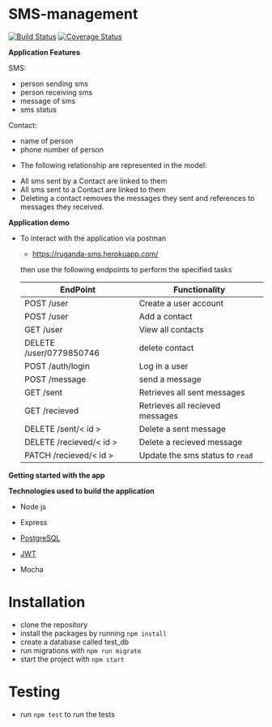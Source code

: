 # SMS-management
[![Build Status](https://travis-ci.org/ruganda/SMS-management.svg?branch=master&service=github)](https://travis-ci.org/ruganda/SMS-management)
[![Coverage Status](https://coveralls.io/repos/github/ruganda/SMS-management/badge.svg?branch=master&service=github)](https://coveralls.io/github/ruganda/SMS-management?branch=master)

**Application Features**

SMS:

- person sending sms
- person receiving sms
- message of sms
- sms status

Contact:

- name of person
- phone number of person


* The following relationship are represented in the model:

- All sms sent by a Contact are linked to them
- All sms sent to a Contact are linked to them
- Deleting a contact removes the messages they sent and references to messages they received.


**Application demo**

* To interact with the application via postman
     * https://ruganda-sms.herokuapp.com/

    then use the following endpoints to perform the specified tasks
    
    EndPoint                                           | Functionality
    ------------------------                           | ----------------------
    POST /user                                         | Create a user account
    POST /user                                         | Add a contact
    GET /user                                          | View all contacts
    DELETE /user/0779850746                            | delete contact
    POST /auth/login                                   | Log in a user
    POST /message                                      | send a message
    GET /sent                                          | Retrieves all sent messages
    GET /recieved                                      | Retrieves all recieved messages
    DELETE /sent/< id >                                | Delete a sent message 
    DELETE /recieved/< id >                            | Delete a recieved message
    PATCH /recieved/< id >                             | Update the sms status to `read`

    
**Getting started with the app**

**Technologies used to build the application**

* Node js 

* Express

* [PostgreSQL](https://www.postgresql.org/)

* [JWT](auth0.com/docs/jwt)

* Mocha 

# Installation

- clone the repository
- install the packages by running `npm install`
- create a database called test_db 
- run migrations with `npm run migrate`
- start the project with `npm start`


# Testing
 - run `npm test` to run the tests
